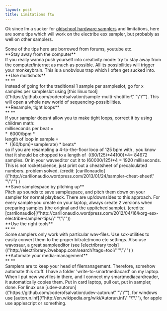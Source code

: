 ```yaml
---
layout: post
title: Limitations ftw
---
```

Ok since Im a sucker for [oldschool hardware samplers](\"http://leondustar.nl/blog/archive/limitations-ftw\" "\"\"") and limitations, here are some tips which will work on the electribe esx sampler, but probably as well on other samplers.


<div>Some of the tips here are borrowed from forums, youtube etc.  

<div>  

</div>
<div>**Stay away from the computer**
</div>
<div>  

</div>
<div>If you really wanna push yourself into creativity mode: try to stay away from the computer/internet as much as possible. All its possibilities will trigger your monkeybrain. This is a unobvious trap which I often get sucked into.
</div>
<div>  

</div>
<div>**Use multishots**
</div>
<div>**  
**
</div>
<div>
<span arial="" font-size:="" font-style:="" ms="" normal="" style="\"font-family:" tahoma="">instead of going for the traditional 1 sample per sampleslot, go for x samples per sampleslot using [this linux tool](\"https://github.com/coderofsalvation/sample-multi-shotifier\" "\"\""). This will open a whole new world of sequencing-possibilities.
</span>
</div>
<div>
<span arial="" font-size:="" font-style:="" ms="" normal="" style="\"font-family:" tahoma="">  

</span>
</div>
<div>
<span arial="" font-size:="" font-style:="" ms="" normal="" style="\"font-family:" tahoma="">**Resample, tight loops**
</span>
</div>
<div>
<span arial="" font-size:="" font-style:="" ms="" normal="" style="\"font-family:" tahoma="">**  
**
</span>
</div>
<div>
<span arial="" font-size:="" font-style:="" ms="" normal="" style="\"font-family:" tahoma="">If your sampler doesnt allow you to make tight loops, correct it by using children math:
</span>
</div>
<div>
<span arial="" font-size:="" font-style:="" ms="" normal="" style="\"font-family:" tahoma="">  

</span>
</div>
<div>
<span arial="" font-size:="" font-style:="" ms="" normal="" style="\"font-family:" tahoma="">milliseconds per beat = 
</span>
</div>
<div>
<span arial="" font-size:="" ms="" style="\"font-family:" tahoma="">*  6000/bpm *
</span>
</div>
<div>
<span arial="" font-size:="" font-style:="" ms="" normal="" style="\"font-family:" tahoma="">  

</span>
</div>
<div>
<span arial="" font-size:="" font-style:="" ms="" normal="" style="\"font-family:" tahoma="">length of loop in sample =
</span>
</div>
<div>
<span arial="" font-size:="" ms="" style="\"font-family:" tahoma="">*  ((60/bpm)*samplerate) * beats*
</span>
</div>
<div>
<span arial="" font-size:="" font-style:="" ms="" normal="" style="\"font-family:" tahoma="">  

</span>
</div>
<div>
<span arial="" font-size:="" font-style:="" ms="" normal="" style="\"font-family:" tahoma="">so if you are resampling a 4-to-the-floor loop of 125 bpm with , you know that it should be chopped to a length of  ((60/125)*44100)*4= 84672 samples. Or in your waveeditor cut it to (60000/125)*4 = 1920 milliseconds.
</span>
</div>
<div>
<span arial="" font-size:="" font-style:="" ms="" normal="" style="\"font-family:" tahoma="">This is not rocketscience, just print out a cheatsheet of precalculated numbers..problem solved. (credit: [carillonaudio](\"http://carillonaudio.wordpress.com/2013/01/24/sampler-cheat-sheet\" "\"\"") )
</span>
</div>
<div>  

</div>
<div>**Save samplespace by pitching up**
</div>
<div>  

</div>
<div>
<span arial="" font-size:="" font-style:="" ms="" normal="" style="\"font-family:" tahoma="">Pitch up sounds to save samplespace, and pitch them down on your sampler for normal playback. There are up/downsides to this approach. For every sample you create on your laptop, always create 2 versions when preparing samples (the original and the uppitched sample). (credits: [carrilonaudio](\"http://carillonaudio.wordpress.com/2012/04/16/korg-esx-electribe-sampler-tips/\" "\"\""))
</span>
</div>
<div>  

</div>
<div>**Use the right tools**
</div>
<div>**  
**
</div>
<div>
<span arial="" font-size:="" font-style:="" ms="" normal="" style="\"font-family:" tahoma="">Some samplers only work with particular wav-files. Use sox-utilities to easily convert them to the proper bitrate/mono etc settings. Also use wavosaur, a great sampleeditor (see [electribrary tools](\"http://electribrary.2webapp.com/search?tags=tool\" "\"\"") )
</span>
</div>
<div>
<span arial="" font-size:="" font-style:="" ms="" normal="" style="\"font-family:" tahoma="">  

</span>
</div>
<div>
<span arial="" font-size:="" font-style:="" ms="" normal="" style="\"font-family:" tahoma="">  

</span>
</div>
<div>**Automate your media-management**
</div>
<div>**  
**
</div>
<div>
<span arial="" font-size:="" font-style:="" ms="" normal="" style="\"font-family:" tahoma="">Samplers are to keep your head of filemanagement. Therefore, somehow automate this stuff. I have a folder 'write-to-smartmediacard' on my laptop. When I put new wavfiles in there, and I connect my smartmediacardreader, it automatically copies them. Put in card laptop, pull out, put in sampler, done. For linux use [udev-autorun](\"https://github.com/coderofsalvation/udev-autorun\" "\"\""), for windows use [autorun.inf](\"http://en.wikipedia.org/wiki/Autorun.inf\" "\"\""), for apple use applescript or something.
</span>
</div>
<div>
<span arial="" font-size:="" font-style:="" ms="" normal="" style="\"font-family:" tahoma="">  

</span>
</div>
</div>
